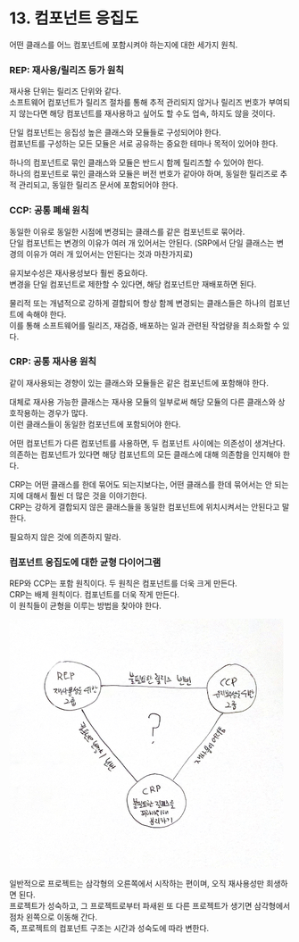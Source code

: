# 13. 컴포넌트 응집도

어떤 클래스를 어느 컴포넌트에 포함시켜야 하는지에 대한 세가지 원칙.

### REP: 재사용/릴리즈 등가 원칙

재사용 단위는 릴리즈 단위와 같다.  
소프트웨어 컴포넌트가 릴리즈 절차를 통해 추적 관리되지 않거나 릴리즈 번호가 부여되지 않는다면 해당 컴포넌트를 재사용하고 싶어도 할 수도 업속, 하지도 않을 것이다.

단일 컴포넌트는 응집성 높은 클래스와 모듈들로 구성되어야 한다.  
컴포넌트를 구성하는 모든 모듈은 서로 공유하는 중요한 테마나 목적이 있어야 한다.  

하나의 컴포넌트로 묶인 클래스와 모듈은 반드시 함께 릴리즈할 수 있어야 한다.  
하나의 컴포넌트로 묶인 클래스와 모듈은 버전 번호가 같아야 하며, 동일한 릴리즈로 추적 관리되고, 동일한 릴리즈 문서에 포함되어야 한다.

### CCP: 공통 폐쇄 원칙

동일한 이유로 동일한 시점에 변경되는 클래스를 같은 컴포넌트로 묶어라.  
단일 컴포넌트는 변경의 이유가 여러 개 있어서는 안된다.  (SRP에서 단일 클래스는 변경의 이유가 여러 개 있어서는 안된다는 것과 마찬가지로)

유지보수성은 재사용성보다 훨씬 중요하다.  
변경을 단일 컴포넌트로 제한할 수 있다면, 해당 컴포넌트만 재배포하면 된다.  

물리적 또는 개념적으로 강하게 결합되어 항상 함께 변경되는 클래스들은 하나의 컴포넌트에 속해야 한다.  
이를 통해 소프트웨어를 릴리즈, 재검증, 배포하는 일과 관련된 작업량을 최소화할 수 있다.

### CRP: 공통 재사용 원칙

같이 재사용되는 경향이 있는 클래스와 모듈들은 같은 컴포넌트에 포함해야 한다.  

대체로 재사용 가능한 클래스는 재사용 모듈의 일부로써 해당 모듈의 다른 클래스와 상호작용하는 경우가 많다.  
이런 클래스들이 동일한 컴포넌트에 포함되어야 한다.  

어떤 컴포넌트가 다른 컴포넌트를 사용하면, 두 컴포넌트 사이에는 의존성이 생겨난다.  
의존하는 컴포넌트가 있다면 해당 컴포넌트의 모든 클래스에 대해 의존함을 인지해야 한다.  

CRP는 어떤 클래스를 한데 묶어도 되는지보다는, 어떤 클래스를 한데 묶어서는 안 되는지에 대해서 훨씬 더 많은 것을 이야기한다.  
CRP는 강하게 결합되지 않은 클래스들을 동일한 컴포넌트에 위치시켜서는 안된다고 말한다.

필요하지 않은 것에 의존하지 말라.  

### 컴포넌트 응집도에 대한 균형 다이어그램

REP와 CCP는 포함 원칙이다. 두 원칙은 컴포넌트를 더욱 크게 만든다.  
CRP는 배제 원칙이다. 컴포넌트를 더욱 작게 만든다.  
이 원칙들이 균형을 이루는 방법을 찾아야 한다.

![결합도 원칙들의 균형 다이어그램](images/IMG_13_1.jpg)

일반적으로 프로젝트는 삼각형의 오른쪽에서 시작하는 편이며, 오직 재사용성만 희생하면 된다.  
프로젝트가 성숙하고, 그 프로젝트로부터 파새왼 또 다른 프로젝트가 생기면 삼각형에서 점차 왼쪽으로 이동해 간다.  
즉, 프로젝트의 컴포넌트 구조는 시간과 성숙도에 따라 변한다.